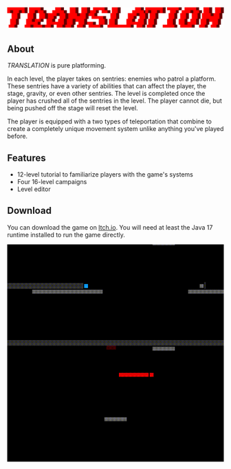 # ![logo](logo.png)

## About
*TRANSLATION* is pure platforming.

In each level, the player takes on sentries: enemies who patrol a platform.
These sentries have a variety of abilities that can affect the player, the stage, gravity, or even other sentries.
The level is completed once the player has crushed all of the sentries in the level.
The player cannot die, but being pushed off the stage will reset the level.

The player is equipped with a two types of teleportation that combine to create a completely unique movement system unlike anything you've played before.

## Features
- 12-level tutorial to familiarize players with the game's systems
- Four 16-level campaigns
- Level editor

## Download
You can download the game on [Itch.io](https://flinkerflitzer.itch.io/translation).
You will need at least the Java 17 runtime installed to run the game directly.

![gameplay](gameplay.gif)
